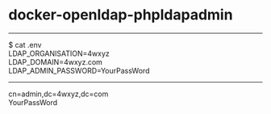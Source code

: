# docker-openldap-phpldapadmin
---

$ cat .env<br>
LDAP_ORGANISATION=4wxyz<br>
LDAP_DOMAIN=4wxyz.com<br>
LDAP_ADMIN_PASSWORD=YourPassWord<br>

---
cn=admin,dc=4wxyz,dc=com<br>
YourPassWord<br>
